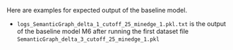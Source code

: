 Here are examples for expected output of the baseline model.
- `logs_SemanticGraph_delta_1_cutoff_25_minedge_1.pkl.txt` is the output of the baseline model M6 after running the first dataset file `SemanticGraph_delta_3_cutoff_25_minedge_1.pkl`
